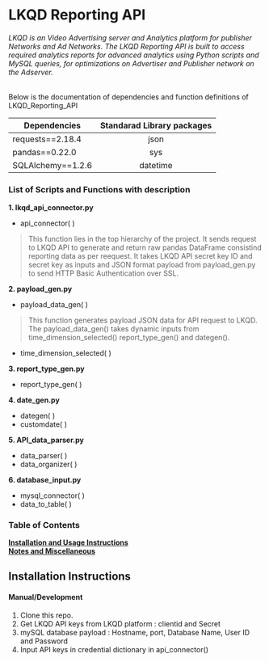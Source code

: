 # LKQD Reporting API

###### LKQD is an Video Advertising server and Analytics platform for publisher Networks and Ad Networks. The LKQD Reporting API is built to access required analytics reports for advanced analytics using Python scripts and MySQL queries, for optimizations on Advertiser and Publisher network on the Adserver.

Below is the documentation of dependencies and function definitions of LKQD_Reporting_API

|   Dependencies     |   Standarad Library packages    |
| ------------------ |:-------------------------------:|
| requests==2.18.4   | json                            |
| pandas==0.22.0     | sys                             | 
| SQLAlchemy==1.2.6  | datetime                        | 


### List of Scripts and Functions with description

**1. lkqd_api_connector.py**
* api_connector( )
> This function lies in the top hierarchy of the project. It sends request to LKQD API to generate and return raw pandas DataFrame consistind reporting data as per reequest. It takes LKQD API secret key ID and secret key as inputs and JSON format payload from payload_gen.py to send HTTP Basic Authentication over SSL.

**2. payload_gen.py**
* payload_data_gen( )
> This function generates payload JSON data for API request to LKQD. The payload_data_gen() takes dynamic inputs from time_dimension_selected() report_type_gen() and dategen(). 

* time_dimension_selected( )

**3. report_type_gen.py**
* report_type_gen( )

**4. date_gen.py**
* dategen( )
* customdate( )

**5. API_data_parser.py**
* data_parser( )
* data_organizer( )

**6. database_input.py**
* mysql_connector( )
* data_to_table( )

### Table of Contents
**[Installation and Usage Instructions](#installation-instructions)**<br>
**[Notes and Miscellaneous](#notes-and-miscellaneous)**<br>

## Installation Instructions

#### Manual/Development

1. Clone this repo.
2. Get LKQD API keys from LKQD platform : clientid and Secret
3. mySQL database payload : Hostname, port, Database Name, User ID and Password
4. Input API keys in credential dictionary in api_connector()





